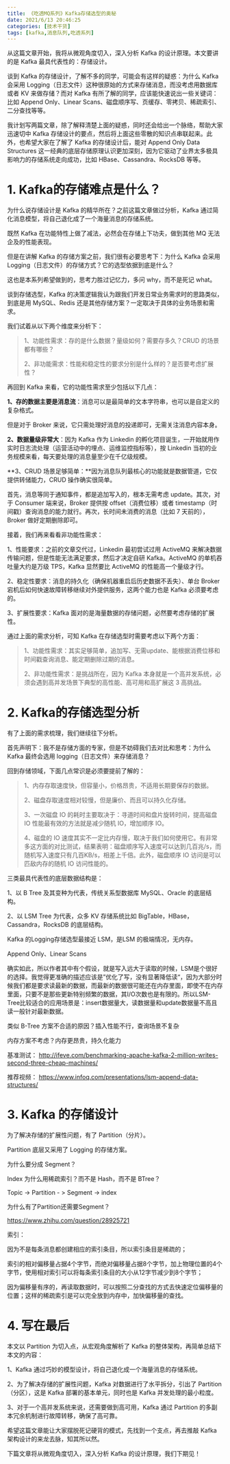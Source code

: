 ```yaml
---
title: 《吃透MQ系列》Kafka存储选型的奥秘
date: 2021/6/13 20:46:25
categories: [技术干货]
tags: [kafka,消息队列,吃透系列]
---
```


从这篇文章开始，我将从微观角度切入，深入分析 Kafka 的设计原理。本文要讲的是 Kafka 最具代表性的：存储设计。

谈到 Kafka 的存储设计，了解不多的同学，可能会有这样的疑惑：为什么 Kafka 会采用 Logging（日志文件）这种很原始的方式来存储消息，而没考虑用数据库或者 KV 来做存储？而对 Kafka 有所了解的同学，应该能快速说出一些关键词：比如 Append Only、Linear Scans、磁盘顺序写、页缓存、零拷贝、稀疏索引、二分查找等等。

<!-- more -->

我计划写两篇文章，除了解释清楚上面的疑惑，同时还会给出一个脉络，帮助大家迅速切中 Kafka 存储设计的要点，然后将上面这些零散的知识点串联起来。此外，也希望大家在了解了 Kafka 的存储设计后，能对 Append Only Data Structures 这一经典的底层存储原理认识更加深刻，因为它驱动了业界太多极具影响力的存储系统走向成功，比如 HBase、Cassandra、RocksDB 等等。

# 1. Kafka的存储难点是什么？

为什么说存储设计是 Kafka 的精华所在？之前这篇文章做过分析，Kafka 通过简化消息模型，将自己退化成了一个海量消息的存储系统。

既然 Kafka 在功能特性上做了减法，必然会在存储上下功夫，做到其他 MQ 无法企及的性能表现。

但是在讲解 Kafka 的存储方案之前，我们很有必要思考下：为什么 Kafka 会采用 Logging（日志文件）的存储方式？它的选型依据到底是什么？

这也是本系列希望做到的，思考力胜过记忆力，多问 why，而不是死记 what。

谈到存储选型，Kafka 的决策逻辑我认为跟我们开发日常业务需求时的思路类似，到底是用 MySQL、Redis 还是其他存储方案？一定取决于具体的业务场景和需求。

我们试着从以下两个维度来分析下：

> 1、功能性需求：存的是什么数据？量级如何？需要存多久？CRUD 的场景都有哪些？
>
> 2、非功能需求：性能和稳定性的要求分别是什么样的？是否要考虑扩展性？

再回到 Kafka 来看，它的功能性需求至少包括以下几点：

**1、存的数据主要是消息流**：消息可以是最简单的文本字符串，也可以是自定义的复杂格式。

但是对于 Broker 来说，它只需处理好消息的投递即可，无需关注消息内容本身。

**2、数据量级非常大**：因为 Kafka 作为 Linkedin 的孵化项目诞生，一开始就用作实时日志流处理（运营活动中的埋点、运维监控指标等），按 Linkedin 当初的业务规模来看，每天要处理的消息量至少在千亿级规模。

**3、CRUD 场景足够简单：**因为消息队列最核心的功能就是数据管道，它仅提供转储能力，CRUD 操作确实很简单。

首先，消息等同于通知事件，都是追加写入的，根本无需考虑 update。其次，对于 Consumer 端来说，Broker 提供按 offset（消费位移）或者 timestamp（时间戳）查询消息的能力就行。再次，长时间未消费的消息（比如 7 天前的），Broker 做好定期删除即可。

接着，我们再来看看非功能性需求：

1、性能要求：之前的文章交代过，Linkedin 最初尝试过用 ActiveMQ 来解决数据传输问题，但是性能无法满足要求，然后才决定自研 Kafka。ActiveMQ 的单机吞吐量大约是万级 TPS，Kafka 显然要比 ActiveMQ 的性能高一个量级才行。

2、稳定性要求：消息的持久化（确保机器重启后历史数据不丢失）、单台 Broker 宕机后如何快速故障转移继续对外提供服务，这两个能力也是 Kafka 必须要考虑的。

3、扩展性要求：Kafka 面对的是海量数据的存储问题，必然要考虑存储的扩展性。

通过上面的需求分析，可知 Kafka 在存储选型时需要考虑以下两个方面：

> 1、功能性需求：其实足够简单，追加写、无需update、能根据消费位移和时间戳查询消息、能定期删除过期的消息。
>
> 2、非功能性需求：是挑战所在，因为 Kafka 本身就是一个高并发系统，必须会遇到高并发场景下典型的高性能、高可用和高扩展这 3 高挑战。

# 2. Kafka的存储选型分析

有了上面的需求梳理，我们继续往下分析。

首先声明下：我不是存储方面的专家，但是不妨碍我们去对比和思考：为什么 Kafka 最终会选用 logging（日志文件）来存储消息？

回到存储领域，下面几点常识是必须要提前了解的：

> 1、内存存取速度快，但容量小，价格昂贵，不适用长期要保存的数据。
>
> 2、磁盘存取速度相对较慢，但是廉价、而且可以持久化存储。
>
> 3、一次磁盘 IO 的耗时主要取决于：寻道时间和盘片旋转时间，提高磁盘 IO 性能最有效的方法就是减少随机 IO，增加顺序 IO。
>
> 4、磁盘的 IO 速度其实不一定比内存慢，取决于我们如何使用它。有非常多这方面的对比测试，结果表明：磁盘顺序写入速度可以达到几百兆/s，而随机写入速度只有几百KB/s，相差上千倍。此外，磁盘顺序 IO 访问是可以匹敌内存的随机 IO 访问性能的。



三类最具代表性的底层数据结构是：

1、以 B Tree 及其变种为代表，传统关系型数据库 MySQL、Oracle 的底层结构。

2、以 LSM Tree 为代表，众多 KV 存储系统比如 BigTable，HBase，Cassandra，RocksDB 的底层结构。



Kafka 的Logging存储选型最接近 LSM，是LSM 的极端情况，无内存。

Append Only、Linear Scans



确实如此，所以作者其中有个假设，就是写入远大于读取的时候，LSM是个很好的选择。我觉得更准确的描述应该是”优化了写，没有显著降低读“，因为大部分时候我们都是要求读最新的数据，而最新的数据很可能还在内存里面，即使不在内存里面，只要不是那些更新特别频繁的数据，其I/O次数也是有限的。所以LSM-Tree比较适合的应用场景是：insert数据量大，读数据量和update数据量不高且读一般针对最新数据。



类似 B-Tree 方案不合适的原因？插入性能不行，查询场景不复杂

内存方案不考虑？内存更昂贵，持久化能力



基准测试：
http://ifeve.com/benchmarking-apache-kafka-2-million-writes-second-three-cheap-machines/

推荐视频：
https://www.infoq.com/presentations/lsm-append-data-structures/

# 3. Kafka 的存储设计

为了解决存储的扩展性问题，有了 Partition（分片）。

Partition 底层又采用了 Logging 的存储方案。

为什么要分成 Segment？

Index  为什么用稀疏索引？而不是 Hash，而不是 BTree？

Topic -> Partition - > Segment -> index

为什么有了Partition还需要Segment？

https://www.zhihu.com/question/28925721



索引：

因为不是每条消息都创建相应的索引条目，所以索引条目是稀疏的；

索引的相对偏移量占据4个字节，而绝对偏移量占据8个字节，加上物理位置的4个字节，使用相对索引可以将每条索引条目的大小从12字节减少到8个字节；

因为偏移量有序的，再读取数据时，可以按照二分查找的方式去快速定位偏移量的位置；这样的稀疏索引是可以完全放到内存中，加快偏移量的查找。

# 4. 写在最后  

本文以 Partition 为切入点，从宏观角度解析了 Kafka 的整体架构，再简单总结下本文的内容：

1、Kafka 通过巧妙的模型设计，将自己退化成一个海量消息的存储系统。

2、为了解决存储的扩展性问题，Kafka 对数据进行了水平拆分，引出了 Partition（分区），这是 Kafka 部署的基本单元，同时也是 Kafka 并发处理的最小粒度。

3、对于一个高并发系统来说，还需要做到高可用，Kafka 通过 Partition 的多副本冗余机制进行故障转移，确保了高可靠。

希望这篇文章能让大家摆脱死记硬背的模式，先找到一个支点，再去推敲 Kafka 架构设计的来龙去脉，知其所以然。

下篇文章将从微观角度切入，深入分析 Kafka 的设计原理，我们下期见！